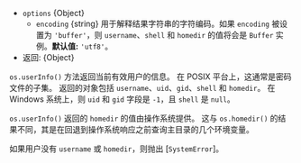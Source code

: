 <!-- YAML
added: v6.0.0
-->

* `options` {Object}
  * `encoding` {string} 用于解释结果字符串的字符编码。如果 `encoding` 被设置为 `'buffer'`，则 `username`、`shell` 和 `homedir` 的值将会是 `Buffer` 实例。**默认值:** `'utf8'`。
* 返回: {Object}

`os.userInfo()` 方法返回当前有效用户的信息。
在 POSIX 平台上，这通常是密码文件的子集。
返回的对象包括 `username`、`uid`、`gid`、`shell` 和 `homedir`。
在 Windows 系统上，则 `uid` 和 `gid` 字段是 `-1`，且 `shell` 是 `null`。

`os.userInfo()` 返回的 `homedir` 的值由操作系统提供。
这与 `os.homedir()` 的结果不同，其是在回退到操作系统响应之前查询主目录的几个环境变量。

如果用户没有 `username` 或 `homedir`，则抛出 [`SystemError`]。

